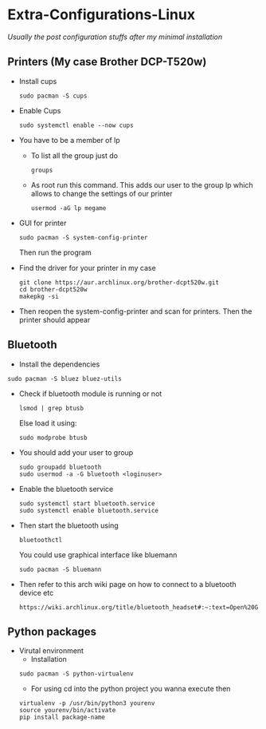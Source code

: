 # Extra-Configurations-Linux
*Usually the post configuration stuffs after my minimal installation*

## Printers (My case Brother DCP-T520w)

- Install cups
  ```
  sudo pacman -S cups
  ```
- Enable Cups
  ```
  sudo systemctl enable --now cups
  ```
- You have to be a member of lp
  - To list all the group just do
    ```
    groups
    ```
  - As root run this command. This adds our user to the group lp which allows to change the settings of our printer
    ```
    usermod -aG lp megame
    ```
- GUI for printer
  ```
  sudo pacman -S system-config-printer
  ```
  Then run the program
  
- Find the driver for your printer in my case
  ```
  git clone https://aur.archlinux.org/brother-dcpt520w.git
  cd brother-dcpt520w
  makepkg -si
  ```
- Then reopen the system-config-printer and scan for printers. Then the printer should appear

## Bluetooth

- Install the dependencies
```
sudo pacman -S bluez bluez-utils
```

- Check if bluetooth module is running or not
  ```
  lsmod | grep btusb
  ```
  Else load it using:
  ```
  sudo modprobe btusb
  ```
- You should add your user to group
  ```
  sudo groupadd bluetooth
  sudo usermod -a -G bluetooth <loginuser>
  ```
- Enable the bluetooth service
  ```
  sudo systemctl start bluetooth.service
  sudo systemctl enable bluetooth.service
  ```

- Then start the bluetooth using
  ```
  bluetoothctl
  ```
  You could use graphical interface like bluemann
  ```
  sudo pacman -S bluemann
  ```
- Then refer to this arch wiki page on how to connect to a bluetooth device etc
  ```
  https://wiki.archlinux.org/title/bluetooth_headset#:~:text=Open%20GNOME%20Bluetooth%20and%20activate,when%20your%20device%20is%20connected.
  ```

## Python packages

- Virutal environment
  - Installation
  ```
  sudo pacman -S python-virtualenv
  ```
  - For using cd into the python project you wanna execute then
  ```
  virtualenv -p /usr/bin/python3 yourenv
  source yourenv/bin/activate
  pip install package-name
  ```
